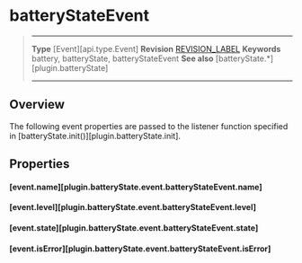 # batteryStateEvent

> --------------------- ------------------------------------------------------------------------------------------
> __Type__              [Event][api.type.Event]
> __Revision__          [REVISION_LABEL](REVISION_URL)
> __Keywords__          battery, batteryState, batteryStateEvent
> __See also__			[batteryState.*][plugin.batteryState]
> --------------------- ------------------------------------------------------------------------------------------

## Overview

The following event properties are passed to the listener function specified in [batteryState.init()][plugin.batteryState.init].


## Properties

#### [event.name][plugin.batteryState.event.batteryStateEvent.name]

#### [event.level][plugin.batteryState.event.batteryStateEvent.level]

#### [event.state][plugin.batteryState.event.batteryStateEvent.state]

#### [event.isError][plugin.batteryState.event.batteryStateEvent.isError]

